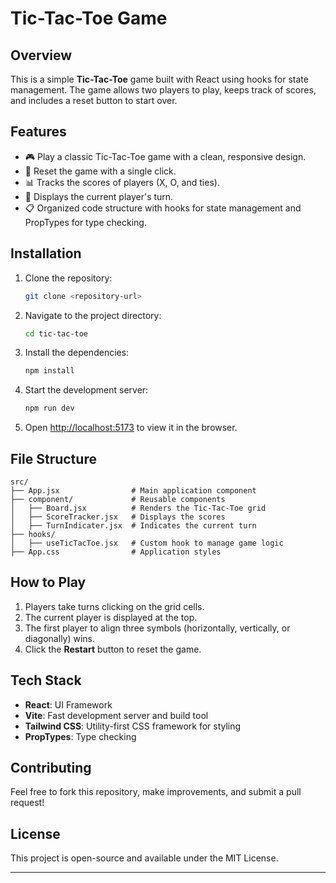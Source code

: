 # Tic-Tac-Toe Game

## Overview

This is a simple **Tic-Tac-Toe** game built with React using hooks for state management. The game allows two players to play, keeps track of scores, and includes a reset button to start over.

## Features

- 🎮 Play a classic Tic-Tac-Toe game with a clean, responsive design.
- 🔄 Reset the game with a single click.
- 📊 Tracks the scores of players (X, O, and ties).
- 🚦 Displays the current player's turn.
- 📋 Organized code structure with hooks for state management and PropTypes for type checking.

## Installation

1. Clone the repository:
   ```bash
   git clone <repository-url>
   ```
2. Navigate to the project directory:
   ```bash
   cd tic-tac-toe
   ```
3. Install the dependencies:
   ```bash
   npm install
   ```
4. Start the development server:
   ```bash
   npm run dev
   ```
5. Open [http://localhost:5173](http://localhost:5173) to view it in the browser.

## File Structure

```plaintext
src/
├── App.jsx                # Main application component
├── component/             # Reusable components
│   ├── Board.jsx          # Renders the Tic-Tac-Toe grid
│   ├── ScoreTracker.jsx   # Displays the scores
│   ├── TurnIndicater.jsx  # Indicates the current turn
├── hooks/
│   ├── useTicTacToe.jsx   # Custom hook to manage game logic
├── App.css                # Application styles
```

## How to Play

1. Players take turns clicking on the grid cells.
2. The current player is displayed at the top.
3. The first player to align three symbols (horizontally, vertically, or diagonally) wins.
4. Click the **Restart** button to reset the game.

## Tech Stack

- **React**: UI Framework  
- **Vite**: Fast development server and build tool  
- **Tailwind CSS**: Utility-first CSS framework for styling  
- **PropTypes**: Type checking  

## Contributing

Feel free to fork this repository, make improvements, and submit a pull request!

## License

This project is open-source and available under the MIT License.

---

